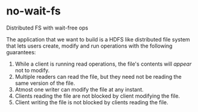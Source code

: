 # no-wait-fs
Distributed FS with wait-free ops

The application that we want to build is a HDFS like distributed file system that lets users create, modify and run operations with the following guarantees: 

1. While a client is running read operations, the file's contents will *appear* not to modify. 
2. Multiple readers can read the file, but they need not be reading the same version of the file. 
3. Atmost one writer can modify the file at any instant. 
4. Clients reading the file are not blocked by client modifying the file. 
5. Client writing the file is not blocked by clients reading the file. 
